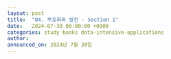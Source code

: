 ```yaml
---
layout: post
title:  "04. 부호화와 발전 - Section 1"
date:   2024-07-30 00:00:00 +0900
categories: study books data-intensive-applications
author: 
announced_on: 2024년 7월 30일
---
```

